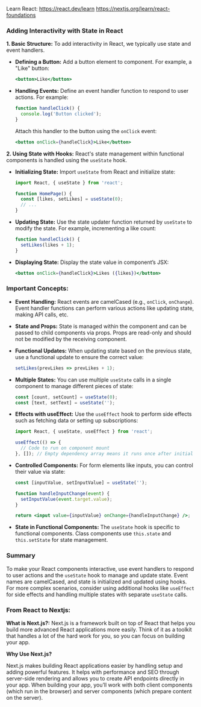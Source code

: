 Learn React:
https://react.dev/learn
https://nextjs.org/learn/react-foundations

### Adding Interactivity with State in React

**1. Basic Structure:**
To add interactivity in React, we typically use state and event handlers.

- **Defining a Button:**
  Add a button element to component. For example, a "Like" button:
  ```jsx
  <button>Like</button>
  ```

- **Handling Events:**
  Define an event handler function to respond to user actions. For example:
  ```jsx
  function handleClick() {
    console.log('Button clicked');
  }
  ```
  Attach this handler to the button using the `onClick` event:
  ```jsx
  <button onClick={handleClick}>Like</button>
  ```

**2. Using State with Hooks:**
React's state management within functional components is handled using the `useState` hook.

- **Initializing State:**
  Import `useState` from React and initialize state:
  ```jsx
  import React, { useState } from 'react';
  
  function HomePage() {
    const [likes, setLikes] = useState(0);
    // ...
  }
  ```

- **Updating State:**
  Use the state updater function returned by `useState` to modify the state. For example, incrementing a like count:
  ```jsx
  function handleClick() {
    setLikes(likes + 1);
  }
  ```

- **Displaying State:**
  Display the state value in component’s JSX:
  ```jsx
  <button onClick={handleClick}>Likes ({likes})</button>
  ```

### Important Concepts:
- **Event Handling:**
  React events are camelCased (e.g., `onClick`, `onChange`). Event handler functions can perform various actions like updating state, making API calls, etc.

- **State and Props:**
  State is managed within the component and can be passed to child components via props. Props are read-only and should not be modified by the receiving component.

- **Functional Updates:**
  When updating state based on the previous state, use a functional update to ensure the correct value:
  ```jsx
  setLikes(prevLikes => prevLikes + 1);
  ```

- **Multiple States:**
  You can use multiple `useState` calls in a single component to manage different pieces of state:
  ```jsx
  const [count, setCount] = useState(0);
  const [text, setText] = useState('');
  ```

- **Effects with useEffect:**
  Use the `useEffect` hook to perform side effects such as fetching data or setting up subscriptions:
  ```jsx
  import React, { useState, useEffect } from 'react';
  
  useEffect(() => {
    // Code to run on component mount
  }, []); // Empty dependency array means it runs once after initial render
  ```

- **Controlled Components:**
  For form elements like inputs, you can control their value via state:
  ```jsx
  const [inputValue, setInputValue] = useState('');
  
  function handleInputChange(event) {
    setInputValue(event.target.value);
  }
  
  return <input value={inputValue} onChange={handleInputChange} />;
  ```

- **State in Functional Components:**
  The `useState` hook is specific to functional components. Class components use `this.state` and `this.setState` for state management.

### Summary

To make your React components interactive, use event handlers to respond to user actions and the `useState` hook to manage and update state. Event names are camelCased, and state is initialized and updated using hooks. For more complex scenarios, consider using additional hooks like `useEffect` for side effects and handling multiple states with separate `useState` calls. 

### From React to Nextjs:

**What is Next.js?:**
Next.js is a framework built on top of React that helps you build more advanced React applications more easily. Think of it as a toolkit that handles a lot of the hard work for you, so you can focus on building your app.

**Why Use Next.js?**

Next.js makes building React applications easier by handling setup and adding powerful features. It helps with performance and SEO through server-side rendering and allows you to create API endpoints directly in your app. When building your app, you’ll work with both client components (which run in the browser) and server components (which prepare content on the server).